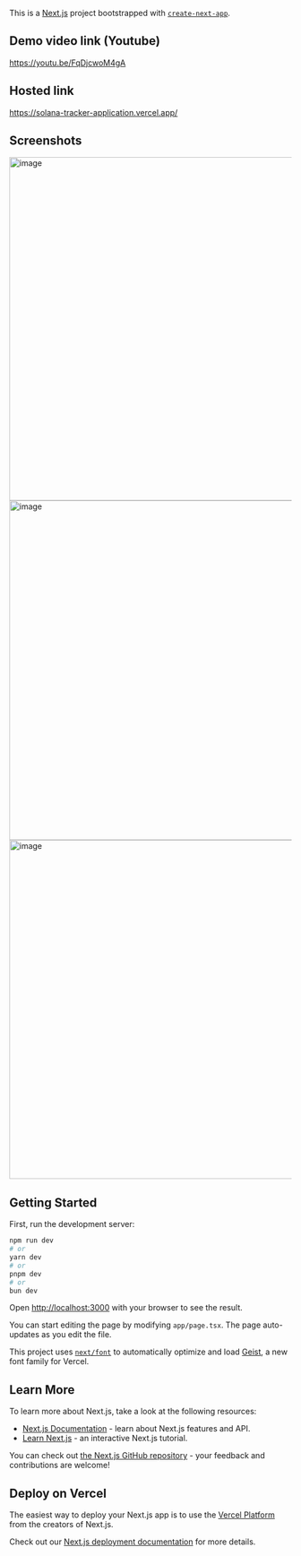 This is a [Next.js](https://nextjs.org) project bootstrapped with [`create-next-app`](https://nextjs.org/docs/app/api-reference/cli/create-next-app).
## Demo video link (Youtube)
https://youtu.be/FqDjcwoM4gA
## Hosted link
https://solana-tracker-application.vercel.app/
## Screenshots
<img width="1323" height="613" alt="image" src="https://github.com/user-attachments/assets/7829c7ec-0326-4be2-befa-9bcdb2cd0e31" />
<img width="1337" height="606" alt="image" src="https://github.com/user-attachments/assets/3fc93a21-4be5-4df2-a4d0-ea2cc6e13382" />
<img width="1342" height="605" alt="image" src="https://github.com/user-attachments/assets/39f94a6e-5c0d-4cc0-91a8-5664a48bb4cb" />

## Getting Started

First, run the development server:

```bash
npm run dev
# or
yarn dev
# or
pnpm dev
# or
bun dev
```

Open [http://localhost:3000](http://localhost:3000) with your browser to see the result.

You can start editing the page by modifying `app/page.tsx`. The page auto-updates as you edit the file.

This project uses [`next/font`](https://nextjs.org/docs/app/building-your-application/optimizing/fonts) to automatically optimize and load [Geist](https://vercel.com/font), a new font family for Vercel.

## Learn More

To learn more about Next.js, take a look at the following resources:

- [Next.js Documentation](https://nextjs.org/docs) - learn about Next.js features and API.
- [Learn Next.js](https://nextjs.org/learn) - an interactive Next.js tutorial.

You can check out [the Next.js GitHub repository](https://github.com/vercel/next.js) - your feedback and contributions are welcome!

## Deploy on Vercel

The easiest way to deploy your Next.js app is to use the [Vercel Platform](https://vercel.com/new?utm_medium=default-template&filter=next.js&utm_source=create-next-app&utm_campaign=create-next-app-readme) from the creators of Next.js.

Check out our [Next.js deployment documentation](https://nextjs.org/docs/app/building-your-application/deploying) for more details.
